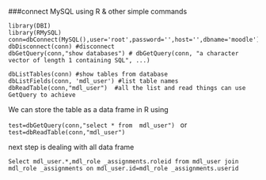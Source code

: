 ###connect MySQL using R & other simple commands
```
library(DBI)
library(RMySQL)
conn=dbConnect(MySQL(),user='root',password='',host='',dbname='moodle')
dbDisconnect(conn) #disconnect
dbGetQuery(conn,"show databases") # dbGetQuery(conn, "a character vector of length 1 containing SQL", ...)

dbListTables(conn) #show tables from database
dbListFields(conn, 'mdl_user') #list table names
dbReadTable(conn,"mdl_user")  #all the list and read things can use GetQuery to achieve
```
We can store the table as a data frame in R using 

`test=dbGetQuery(conn,"select * from  mdl_user") `
or 
`test=dbReadTable(conn,"mdl_user")`

next step is dealing with all data frame
```
Select mdl_user.*,mdl_role _assignments.roleid from mdl_user join
mdl_role _assignments on mdl_user.id=mdl_role _assignments.userid
```
